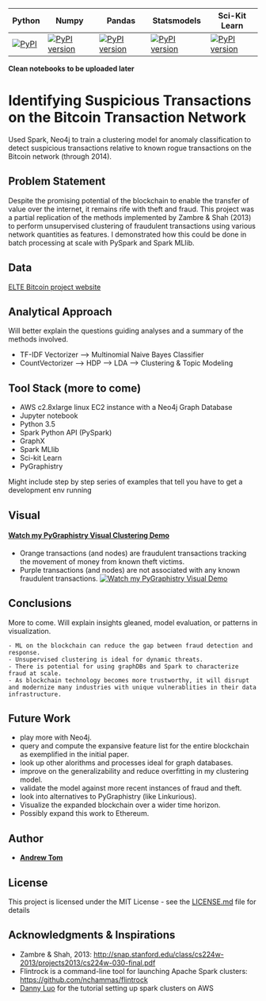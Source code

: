 Python  | Numpy | Pandas | Statsmodels | Sci-Kit Learn
--------|-----|-----|---------|------
[![PyPI](https://img.shields.io/badge/python-3.5-blue.svg)]() | [![PyPI version](https://badge.fury.io/py/numpy.svg)](https://badge.fury.io/py/numpy) | [![PyPI version](https://badge.fury.io/py/pandas.svg)](https://badge.fury.io/py/pandas) | [![PyPI version](https://badge.fury.io/py/statsmodels.svg)](https://badge.fury.io/py/statsmodels) |  [![PyPI version](https://badge.fury.io/py/scikit-learn.svg)](https://badge.fury.io/py/scikit-learn)

**Clean notebooks to be uploaded later**

# Identifying Suspicious Transactions on the Bitcoin Transaction Network
Used Spark, Neo4j to train a clustering model for anomaly classification to detect suspicious transactions relative to known rogue transactions on the Bitcoin network (through 2014).

## Problem Statement
Despite the promising potential of the blockchain to enable the transfer of value over the internet, it remains rife with theft and fraud.  This project was a partial replication of the methods implemented by Zambre & Shah (2013) to perform unsupervised clustering of fraudulent transactions using various network quantities as features. I demonstrated how this could be done in batch processing at scale with PySpark and Spark MLlib.

## Data 

[ELTE Bitcoin project website](http://webcache.googleusercontent.com/search?q=cache:oKk_QM210JEJ:www.vo.elte.hu/bitcoin/&num=1&hl=en&gl=us&strip=1&vwsrc=0)

## Analytical Approach

Will better explain the questions guiding analyses and a summary of the methods involved.

- TF-IDF Vectorizer --> Multinomial Naive Bayes Classifier
- CountVectorizer --> HDP --> LDA --> Clustering & Topic Modeling


## Tool Stack (more to come)

- AWS c2.8xlarge linux EC2 instance with a Neo4j Graph Database
- Jupyter notebook
- Python 3.5
- Spark Python API (PySpark)
- GraphX
- Spark MLlib
- Sci-kit Learn
- PyGraphistry

Might include step by step series of examples that tell you have to get a development env running

## Visual

#### [Watch my PyGraphistry Visual Clustering Demo](https://youtu.be/VJgRxGeKTIw)
- Orange transactions (and nodes) are fraudulent transactions tracking the movement of money from known theft victims.
- Purple transactions (and nodes) are not associated with any known fraudulent transactions.
[![Watch my PyGraphistry Visual Demo](https://img.youtube.com/vi/VJgRxGeKTIw/0.jpg)](https://youtu.be/VJgRxGeKTIw)

## Conclusions
More to come.  Will explain insights gleaned, model evaluation, or patterns in visualization.

```
- ML on the blockchain can reduce the gap between fraud detection and response.
- Unsupervised clustering is ideal for dynamic threats.
- There is potential for using graphDBs and Spark to characterize fraud at scale.
- As blockchain technology becomes more trustworthy, it will disrupt and modernize many industries with unique vulnerablities in their data infrastructure.
```

## Future Work
- play more with Neo4j.
- query and compute the expansive feature list for the entire blockchain as exemplified in the initial paper.
- look up other alorithms and processes ideal for graph databases.
- improve on the generalizability and reduce overfitting in my clustering model.
- validate the model against more recent instances of fraud and theft.
- look into alternatives to PyGraphistry (like Linkurious).
- Visualize the expanded blockchain over a wider time horizon.
- Possibly expand this work to Ethereum.

## Author

* [**Andrew Tom**](https://github.com/Atomahawk)

## License

This project is licensed under the MIT License - see the [LICENSE.md](LICENSE.md) file for details

## Acknowledgments & Inspirations
- Zambre & Shah, 2013: http://snap.stanford.edu/class/cs224w-2013/projects2013/cs224w-030-final.pdf
- Flintrock is a command-line tool for launching Apache Spark clusters: https://github.com/nchammas/flintrock
- [Danny Luo](https://github.com/PiercingDan/spark-Jupyter-AWS) for the tutorial setting up spark clusters on AWS


